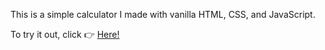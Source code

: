 This is a simple calculator I made with vanilla HTML, CSS, and JavaScript. 

To try it out, click 👉 [Here!](https://calebl42.github.io/calculator)
